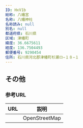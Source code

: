 ```yaml
---
ID: HxV1b
総称: 八幡宮
名称: 八幡神社
名称読み: null
別名: null
都道府県: 石川県
区域: 津幡町
緯度: 36.6675611
経度: 136.7504493
郵便番号: 9290454
住所: 石川県河北郡津幡町杉瀬ロ−１８−１
---
```


## その他

### 参考URL

| URL | 説明          |
| --- | ------------- |
|     | OpenStreetMap |
